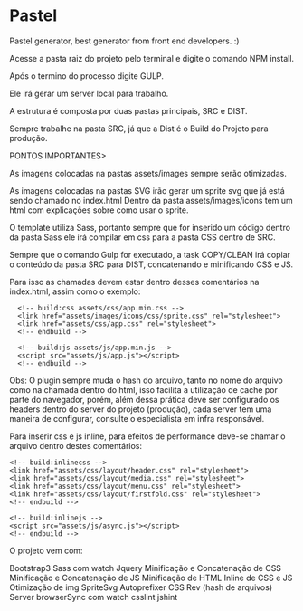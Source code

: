 # Pastel
Pastel generator, best generator from front end developers. :)



Acesse a pasta raiz do projeto pelo terminal e digite o comando NPM install.

Após o termino do processo digite GULP.

Ele irá gerar um server local para trabalho.

A estrutura é composta por duas pastas principais, SRC e DIST.

Sempre trabalhe na pasta SRC, já que a Dist é o Build do Projeto para produção.

PONTOS IMPORTANTES>

As imagens colocadas na pastas assets/images sempre serão otimizadas.

As imagens colocadas na pastas SVG irão gerar um sprite svg que já está sendo chamado no index.html
Dentro da pasta assets/images/icons tem um html com explicações sobre como usar o sprite.

O template utiliza Sass, portanto sempre que for inserido um código dentro da pasta Sass ele irá compilar em css para a pasta CSS dentro de SRC.

Sempre que o comando Gulp for executado, a task COPY/CLEAN irá copiar o conteúdo da pasta SRC para DIST, concatenando e minificando CSS e JS.

Para isso as chamadas devem estar dentro desses comentários na index.html, assim como o exemplo:

      <!-- build:css assets/css/app.min.css -->
      <link href="assets/images/icons/css/sprite.css" rel="stylesheet">
      <link href="assets/css/app.css" rel="stylesheet">
      <!-- endbuild -->

      <!-- build:js assets/js/app.min.js -->
      <script src="assets/js/app.js"></script>
      <!-- endbuild -->
 
 Obs: O plugin sempre muda o hash do arquivo, tanto no nome do arquivo como na chamada dentro do html, isso facilita a utilização de cache por parte do navegador, porém, além dessa prática deve ser configurado os headers dentro do server do projeto (produção), cada server tem uma maneira de configurar, consulte o especialista em infra responsável.
 
 Para inserir css e js inline, para efeitos de performance deve-se chamar o arquivo dentro destes comentários:
 
    <!-- build:inlinecss -->
    <link href="assets/css/layout/header.css" rel="stylesheet">
    <link href="assets/css/layout/media.css" rel="stylesheet">
    <link href="assets/css/layout/menu.css" rel="stylesheet">
    <link href="assets/css/layout/firstfold.css" rel="stylesheet">
    <!-- endbuild -->
    
    <!-- build:inlinejs -->
    <script src="assets/js/async.js"></script>
    <!-- endbuild -->
    
O projeto vem com:

Bootstrap3
Sass com watch
Jquery
Minificação e Concatenação de CSS
Minificação e Concatenação de JS
Minificação de HTML
Inline de CSS e JS
Otimização de img
SpriteSvg
Autoprefixer CSS
Rev (hash de arquivos)
Server browserSync com watch
csslint
jshint



